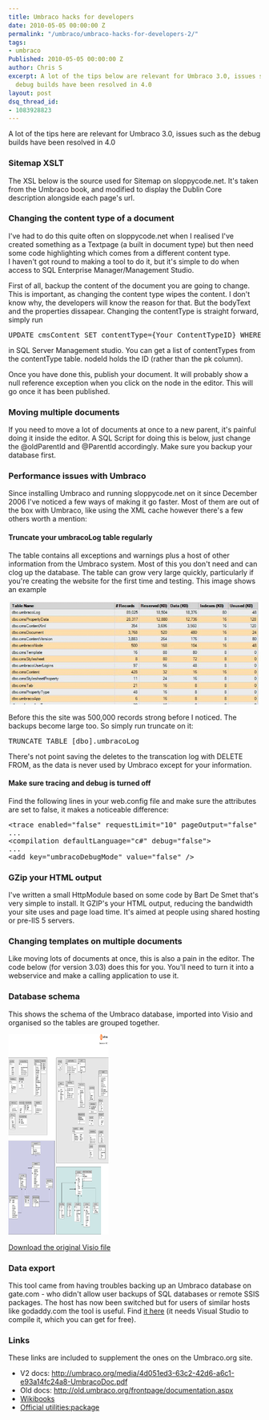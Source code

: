 ```yaml
---
title: Umbraco hacks for developers
date: 2010-05-05 00:00:00 Z
permalink: "/umbraco/umbraco-hacks-for-developers-2/"
tags:
- umbraco
Published: 2010-05-05 00:00:00 Z
author: Chris S
excerpt: A lot of the tips below are relevant for Umbraco 3.0, issues such as the
  debug builds have been resolved in 4.0
layout: post
dsq_thread_id:
- 1083928823
---
```


A lot of the tips here are relevant for Umbraco 3.0, issues such as the debug builds have been resolved in 4.0

<!--more-->

### Sitemap XSLT

The XSL below is the source used for Sitemap on sloppycode.net. It's taken from the Umbraco book, and modified to display the Dublin Core description alongside each page's url.

<script src="https://gist.github.com/yetanotherchris/4956647.js"></script>

### Changing the content type of a document

I've had to do this quite often on sloppycode.net when I realised I've created something as a Textpage (a built in document type) but then need some code highlighting which comes from a different content type.  
I haven't got round to making a tool to do it, but it's simple to do when access to SQL Enterprise Manager/Management Studio.

First of all, backup the content of the document you are going to change. This is important, as changing the content type wipes the content. I don't know why, the developers will know the reason for that. But the bodyText and the properties dissapear. Changing the contentType is straight forward, simply run

<pre>UPDATE cmsContent SET contentType={Your ContentTypeID} WHERE nodeId={Your document ID}</pre>

in SQL Server Management studio. You can get a list of contentTypes from the contentType table. nodeId holds the ID (rather than the pk column).

Once you have done this, publish your document. It will probably show a null reference exception when you click on the node in the editor. This will go once it has been published.

### Moving multiple documents

If you need to move a lot of documents at once to a new parent, it's painful doing it inside the editor. A SQL Script for doing this is below, just change the @oldParentId and @ParentId accordingly. Make sure you backup your database first.

<script src="https://gist.github.com/yetanotherchris/4956634.js"></script>

### Performance issues with Umbraco

Since installing Umbraco and running sloppycode.net on it since December 2006 I've noticed a few ways of making it go faster. Most of them are out of the box with Umbraco, like using the XML cache however there's a few others worth a mention:

#### Truncate your umbracoLog table regularly

The table contains all exceptions and warnings plus a host of other information from the Umbraco system. Most of this you don't need and can clog up the database. The table can grow very large quickly, particularly if you're creating the website for the first time and testing. This image shows an example

![umbraco tables][1]

Before this the site was 500,000 records strong before I noticed. The backups become large too. So simply run truncate on it:

<pre>TRUNCATE TABLE [dbo].umbracoLog</pre>

There's not point saving the deletes to the transcation log with DELETE FROM, as the data is never used by Umbraco except for your information.

#### Make sure tracing and debug is turned off

Find the following lines in your web.config file and make sure the attributes are set to false, it makes a noticeable difference:

<pre>&lt;trace enabled="false" requestLimit="10" pageOutput="false" traceMode="SortByTime" localOnly="true" /&gt;
...
&lt;compilation defaultLanguage="c#" debug="false"&gt;
...
&lt;add key="umbracoDebugMode" value="false" /&gt;
</pre>

### GZip your HTML output

I've written a small HttpModule based on some code by Bart De Smet that's very simple to install. It GZIP's your HTML output, reducing the bandwidth your site uses and page load time. It's aimed at people using shared hosting or pre-IIS 5 servers.

### Changing templates on multiple documents

Like moving lots of documents at once, this is also a pain in the editor. The code below (for version 3.03) does this for you. You'll need to turn it into a webservice and make a calling application to use it.

<script src="https://gist.github.com/yetanotherchris/4956622.js"></script>

### Database schema

This shows the schema of the Umbraco database, imported into Visio and organised so the tables are grouped together.

[<img src='/wp-content/uploads/2010/05/umbraco-schema.gif' alt='umbraco schema' style="width:200px;height:400px;" />][2]

[Download the original Visio file][3]

### Data export

This tool came from having troubles backing up an Umbraco database on gate.com - who didn't allow user backups of SQL databases or remote SSIS packages. The host has now been switched but for users of similar hosts like godaddy.com the tool is useful. Find [it here][4] (it needs Visual Studio to compile it, which you can get for free).

### Links

These links are included to supplement the ones on the Umbraco.org site.

  * V2 docs: http://umbraco.org/media/4d051ed3-63c2-42d6-a6c1-e93a14fc24a8-UmbracoDoc.pdf
  * Old docs: http://old.umbraco.org/frontpage/documentation.aspx
  * [Wikibooks][5]
  * [Official utilities:package][6]

 [1]: /wp-content/uploads/2010/05/umbracotables.gif
 [2]: /wp-content/uploads/2013/02/umbraco-schema.gif
 [3]: /wp-content/uploads/2013/02/umbraco-schema-visio.zip
 [4]: https://bitbucket.org/yetanotherchris/projects/src/cb7e4045a1c24c8fd667075283c9e08c0c72618b/Umbraco.DataExport/?at=default
 [5]: http://en.wikibooks.org/wiki/Umbraco
 [6]: http://our.umbraco.org/projects/website-utilities